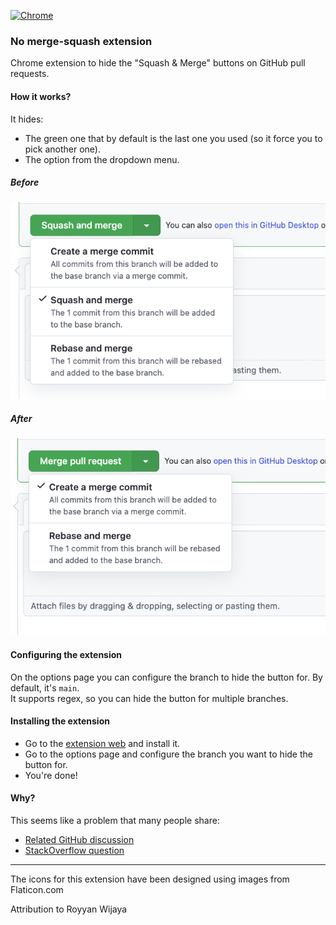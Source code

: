 [![Chrome](https://img.shields.io/chrome-web-store/v/aabhjeaepficccegjneggegjjcegnhel?logo=Google%20Chrome&logoColor=white&label=Chrome%2047%2B&labelColor=4285F4&color=critical
)](https://chrome.google.com/webstore/detail/github-sm-blocker/aabhjeaepficccegjneggegjjcegnhel)

### No merge-squash extension

Chrome extension to hide the "Squash & Merge" buttons on GitHub pull requests.

#### How it works?

It hides:

* The green one that by default is the last one you used (so it force you to pick another one).
* The option from the dropdown menu.

##### Before

![before-cropped.png](static%2Fbefore-cropped.png)

##### After

![after-cropped.png](static%2Fafter-cropped.png)

#### Configuring the extension

On the options page you can configure the branch to hide the button for. By default, it's `main`.
</br>
It supports regex, so you can hide the button for multiple branches.

#### Installing the extension

* Go to the [extension web](https://chrome.google.com/webstore/detail/github-sm-blocker/aabhjeaepficccegjneggegjjcegnhel) and install it.
* Go to the options page and configure the branch you want to hide the button for.
* You're done!

#### Why?

This seems like a problem that many people share:

* [Related GitHub discussion](https://github.com/community/community/discussions/10809)
* [StackOverflow question](https://stackoverflow.com/questions/65898390/is-there-a-way-to-disable-squash-and-merge-for-certain-branches-in-github)

---

The icons for this extension have been designed using images from Flaticon.com

Attribution to Royyan Wijaya